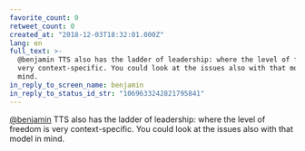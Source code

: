 ```yaml
---
favorite_count: 0
retweet_count: 0
created_at: "2018-12-03T18:32:01.000Z"
lang: en
full_text: >-
  @benjamin TTS also has the ladder of leadership: where the level of freedom is
  very context-specific. You could look at the issues also with that model in
  mind.
in_reply_to_screen_name: benjamin
in_reply_to_status_id_str: "1069633242821795841"
---
```


[@benjamin](https://twitter.com/benjamin) TTS also has the ladder of leadership:
where the level of freedom is very context-specific. You could look at the
issues also with that model in mind.

